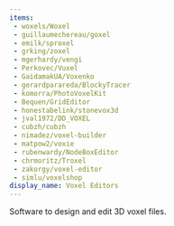 ```yaml
---
items:
 - woxels/Woxel
 - guillaumechereau/goxel
 - emilk/sproxel
 - grking/zoxel
 - mgerhardy/vengi
 - Perkovec/Vuxel
 - GaidamakUA/Voxenko
 - gerardparareda/BlockyTracer
 - komorra/PhotoVoxelKit
 - Bequen/GridEditor
 - honestabelink/stonevox3d
 - jval1972/DD_VOXEL
 - cubzh/cubzh
 - nimadez/voxel-builder
 - matpow2/voxie
 - rubenwardy/NodeBoxEditor
 - chrmoritz/Troxel
 - zakorgy/voxel-editor
 - simlu/voxelshop
display_name: Voxel Editors
---
```

Software to design and edit 3D voxel files.
